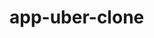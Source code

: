 # app-uber-clone
<div>
  <div class="col-4>
  <img class="wp-image-thumb img-responsive minha-classe" src="https://i.ibb.co/DLyN5C3/uber-clone.jpg" width="300" height="700" alt="uber-clone" />
  </div>
   <div class="col-8> 
    <h5> Cristian Uber </h5>
  </div>
 </div>


